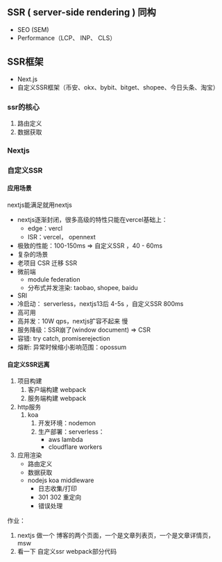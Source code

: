 ## SSR ( server-side rendering ) 同构
- SEO (SEM)
- Performance（LCP、 INP、 CLS）

## SSR框架
   - Next.js
   - 自定义SSR框架（币安、okx、bybit、bitget、shopee、今日头条、淘宝）
### ssr的核心
1. 路由定义
2. 数据获取

### Nextjs
### 自定义SSR
#### 应用场景
 nextjs能满足就用nextjs
- nextjs逐渐封闭，很多高级的特性只能在vercel基础上：
   - edge：vercl
   - ISR：vercel， opennext
- 极致的性能：100-150ms => 自定义SSR ，40 - 60ms
- 复杂的场景
 - 老项目 CSR 迁移 SSR
 - 微前端
   - module federation
   - 分布式并发渲染: taobao, shopee, baidu
- SRI
- 冷启动： serverless，nextjs13后 4-5s ，自定义SSR 800ms
- 高可用
 - 高并发：10W qps，nextjs扩容不起来 慢
 - 服务降级：SSR崩了(window document) => CSR
 - 容错: try catch, promiserejection
 - 熔断: 异常时候缩小影响范围：opossum



#### 自定义SSR远离
1. 项目构建
   1. 客户端构建 webpack
   2. 服务端构建 webpack
2. http服务
   1. koa
      1. 开发环境：nodemon
      2. 生产部署：serverless：
         - aws lambda
         - cloudflare workers
3. 应用渲染
   - 路由定义
   - 数据获取
   - nodejs koa middleware
     - 日志收集/打印
     - 301 302 重定向
     - 错误处理
   

作业：
1. nextjs 做一个 博客的两个页面，一个是文章列表页，一个是文章详情页，msw
2. 看一下 自定义ssr webpack部分代码